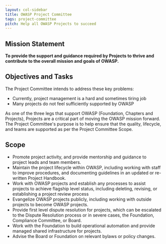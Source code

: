 ```yaml
---
layout: col-sidebar
title: OWASP Project Committee
tags: project-committee
pitch: Help all OWASP Projects to succeed
---
```


## Mission Statement

**To provide the support and guidance required by Projects to thrive and
contribute to the overall mission and goals of OWASP.**

## Objectives and Tasks

The Project Committee intends to address these key problems:

- Currently, project management is a hard and sometimes tiring job
- Many projects do not feel sufficiently supported by OWASP

As one of the three legs that support OWASP (Foundation, Chapters and
Projects), Projects are a critical part of moving the OWASP mission
forward. The Project Committee's purpose is to help ensure that the
quality, lifecycle, and teams are supported as per the Project Committee
Scope.

## Scope

- Promote project activity, and provide mentorship and guidance to
  project leads and team members.
- Maintain the project lifecycle within OWASP, including working with
  staff to improve procedures, and documenting guidelines in an updated
  or re-written Project Handbook.
- Work with OWASP projects and establish any processes to assist
  projects to achieve flagship level status, including deleting,
  revising, or establishing a project review process
- Evangelize OWASP projects publicly, including working with outside
  projects to become OWASP projects.
- Provide first level dispute resolution for projects, which can be
  escalated to the Dispute Resolution process or in severe cases, the
  Foundation, Compliance Committee, or Board.
- Work with the Foundation to build operational automation and provide
  managed shared infrastructure for projects.
- Advise the Board or Foundation on relevant bylaws or policy changes.

